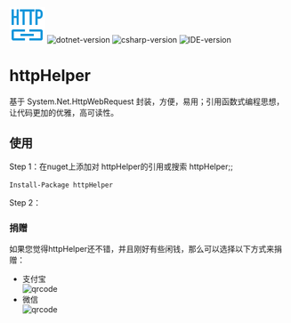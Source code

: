 ![logo](https://raw.githubusercontent.com/crazywolfcode/httpHelper/master/logo.png)
![dotnet-version](https://img.shields.io/badge/.net-%3E%3D4.0-blue.svg) 
![csharp-version](https://img.shields.io/badge/C%23-7.3-blue.svg) 
![IDE-version](https://img.shields.io/badge/IDE-vs2019-blue.svg)
# httpHelper
基于 System.Net.HttpWebRequest 封装，方便，易用；引用函数式编程思想，让代码更加的优雅，高可读性。

## 使用

Step 1：在nuget上添加对 httpHelper的引用或搜索 httpHelper;; 

```Install-Package httpHelper```

Step 2：


### 捐赠
如果您觉得httpHelper还不错，并且刚好有些闲钱，那么可以选择以下方式来捐赠：

* 支付宝  
![qrcode](https://raw.githubusercontent.com/crazywolfcode/httpHelper/master/zfb.jpg)
* 微信  
![qrcode](https://raw.githubusercontent.com/crazywolfcode/httpHelper/master/wxRevard.png)
